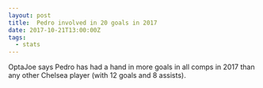 ```yaml
---  
layout: post
title:  Pedro involved in 20 goals in 2017
date: 2017-10-21T13:00:00Z
tags:
  - stats
---
```


OptaJoe says Pedro has had a hand in more goals in all comps in 2017 than any other Chelsea player (with 12 goals and 8 assists).
